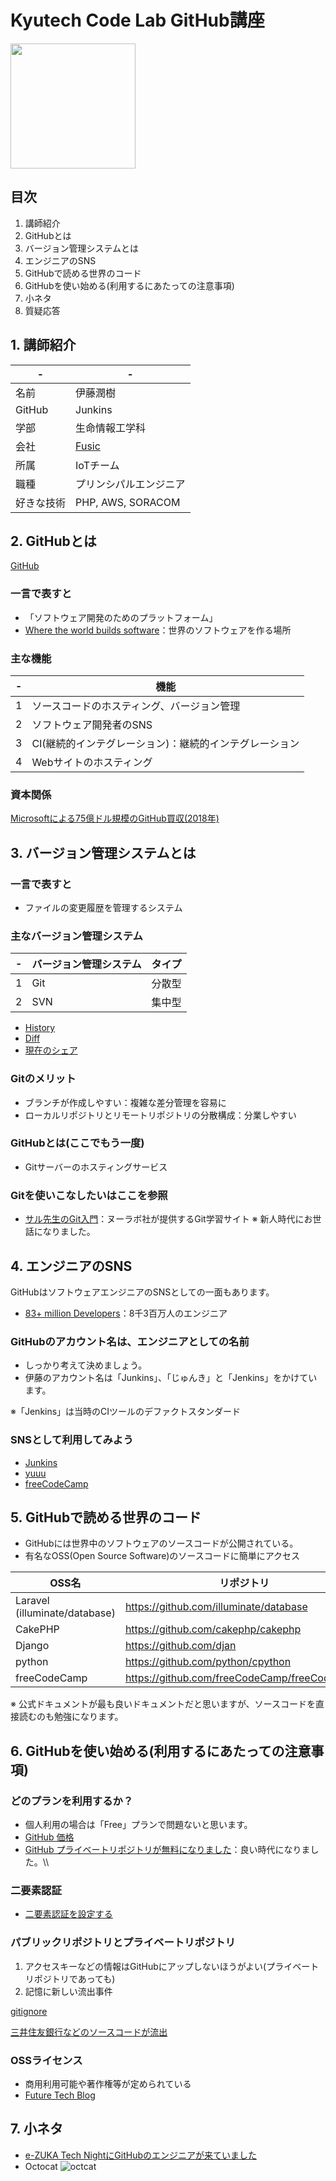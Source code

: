 # Kyutech Code Lab GitHub講座

<img src="https://ja.wizcase.com/wp-content/uploads/2022/03/GitHub-Logo.png" width="200">

## 目次
1. 講師紹介
2. GitHubとは
3. バージョン管理システムとは
4. エンジニアのSNS
5. GitHubで読める世界のコード
6. GitHubを使い始める(利用するにあたっての注意事項)
7. 小ネタ
8. 質疑応答

## 1. 講師紹介

|  -  |  -  |
| ---- | ---- |
|  名前  |  伊藤潤樹  |
|  GitHub  |  Junkins  |
|  学部  |  生命情報工学科  |
|  会社  |  [Fusic](https://fusic.co.jp/ "Fusic")  |
|  所属  |  IoTチーム  |
|  職種  |  プリンシパルエンジニア  |
|  好きな技術  |  PHP, AWS, SORACOM  |

## 2. GitHubとは
[GitHub](https://github.com/ "GitHub")

### 一言で表すと
- 「ソフトウェア開発のためのプラットフォーム」
- [Where the world builds software](https://github.com/about "GitHub")：世界のソフトウェアを作る場所

### 主な機能
|  -  |  機能  |
| ---- | ---- |
|  1  |  ソースコードのホスティング、バージョン管理  |
|  2  |  ソフトウェア開発者のSNS  |
|  3  |  CI(継続的インテグレーション)：継続的インテグレーション  |
|  4  |  Webサイトのホスティング  |

### 資本関係
[Microsoftによる75億ドル規模のGitHub買収(2018年)](https://japan.zdnet.com/article/35127696/ "Fusic")

## 3. バージョン管理システムとは

### 一言で表すと
- ファイルの変更履歴を管理するシステム

### 主なバージョン管理システム
|  -  |  バージョン管理システム  | タイプ |
| ---- | ---- | ---- |
|  1  |  Git | 分散型 |
|  2  |  SVN  | 集中型 |

- [History](https://github.com/Junkins/kyutech-code-lab-day1/commits/main/README.md)
- [Diff](https://github.com/Junkins/kyutech-code-lab-day1/commit/c5bae121aef87d5f7c0e8c1ad4c0fd911fdfd225)
- [現在のシェア](https://trends.google.com/trends/explore?q=%2Fm%2F05vqwg,%2Fm%2F09d6g,%2Fm%2F012ct9,%2Fm%2F08441_&hl=en-US&tz=&tz= "バージョン管理システムシェア")

### Gitのメリット
 - ブランチが作成しやすい：複雑な差分管理を容易に
 - ローカルリポジトリとリモートリポジトリの分散構成：分業しやすい

### GitHubとは(ここでもう一度)
 - Gitサーバーのホスティングサービス

### Gitを使いこなしたいはここを参照
 - [サル先生のGit入門](https://backlog.com/ja/git-tutorial/)：ヌーラボ社が提供するGit学習サイト
※ 新人時代にお世話になりました。

## 4. エンジニアのSNS

GitHubはソフトウェアエンジニアのSNSとしての一面もあります。

- [83+ million Developers](https://github.com/about "GitHub")：8千3百万人のエンジニア

### GitHubのアカウント名は、エンジニアとしての名前

- しっかり考えて決めましょう。
- 伊藤のアカウント名は「Junkins」、「じゅんき」と「Jenkins」をかけています。

※「Jenkins」は当時のCIツールのデファクトスタンダード

### SNSとして利用してみよう

 - [Junkins](https://github.com/junkins)
 - [yuuu](https://github.com/yuuu)
 - [freeCodeCamp](https://www.freecodecamp.org/japanese/news/learn-programming-by-yourself-freecodecamp-japanese-released/)

## 5. GitHubで読める世界のコード

- GitHubには世界中のソフトウェアのソースコードが公開されている。
- 有名なOSS(Open Source Software)のソースコードに簡単にアクセス

|  OSS名  |  リポジトリ  |
| ---- | ---- |
|  Laravel (illuminate/database) | https://github.com/illuminate/database |
|  CakePHP  | https://github.com/cakephp/cakephp |
|  Django  | https://github.com/djan |
|  python  | https://github.com/python/cpython |
| freeCodeCamp | https://github.com/freeCodeCamp/freeCodeCamp |

※ 公式ドキュメントが最も良いドキュメントだと思いますが、ソースコードを直接読むのも勉強になります。

## 6. GitHubを使い始める(利用するにあたっての注意事項)

### どのプランを利用するか？
- 個人利用の場合は「Free」プランで問題ないと思います。 
- [GitHub 価格](https://github.co.jp/pricing.html)
- [GitHub プライベートリポジトリが無料になりました](https://github.blog/2019-01-07-new-year-new-github/)：良い時代になりました。\\\

### 二要素認証

- [二要素認証を設定する](https://docs.github.com/ja/authentication/securing-your-account-with-two-factor-authentication-2fa/configuring-two-factor-authentication)

### パブリックリポジトリとプライベートリポジトリ
1. アクセスキーなどの情報はGitHubにアップしないほうがよい(プライベートリポジトリであっても)
2. 記憶に新しい流出事件

[gitignore](http://git-scm.com/docs/gitignore)

[三井住友銀行などのソースコードが流出](https://www.itmedia.co.jp/news/articles/2101/29/news107.html)

### OSSライセンス
- 商用利用可能や著作権等が定められている
- [Future Tech Blog](https://future-architect.github.io/articles/20200821/)

## 7. 小ネタ
- [e-ZUKA Tech NightにGitHubのエンジニアが来ていました](https://ko31.github.io/atnd-archive/event/36926.html)
- Octocat
![octcat](https://user-images.githubusercontent.com/2044958/174468327-b1ec61a3-fc3d-42fb-833f-8ac0ecea5fb3.png)

